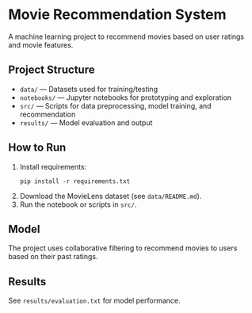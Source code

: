 # Movie Recommendation System

A machine learning project to recommend movies based on user ratings and movie features.

## Project Structure

- `data/` — Datasets used for training/testing
- `notebooks/` — Jupyter notebooks for prototyping and exploration
- `src/` — Scripts for data preprocessing, model training, and recommendation
- `results/` — Model evaluation and output

## How to Run

1. Install requirements:
    ```
    pip install -r requirements.txt
    ```
2. Download the MovieLens dataset (see `data/README.md`).
3. Run the notebook or scripts in `src/`.

## Model

The project uses collaborative filtering to recommend movies to users based on their past ratings.

## Results

See `results/evaluation.txt` for model performance.